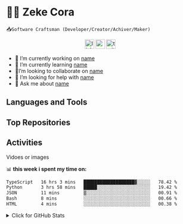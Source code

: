 <h1>🏄‍♂️ Zeke Cora</h1>

📥`Software Craftsman (Developer/Creator/Achiver/Maker)`

<!-- ---------SOCIALS---------- -->
<div align="center">
    <img src="https://img.shields.io/static/v1?message=LinkedIn&logo=linkedin&label=&color=0077B5&logoColor=white&labelColor=&style=for-the-badge" height="25" alt="linkedin logo"  />
    <img src="https://img.shields.io/static/v1?message=Youtube&logo=youtube&label=&color=FF0000&logoColor=white&labelColor=&style=for-the-badge" height="25" alt="youtube logo"  />
    <img src="https://img.shields.io/static/v1?message=Twitter&logo=twitter&label=&color=1DA1F2&logoColor=white&labelColor=&style=for-the-badge" height="25" alt="twitter logo"  />
</div>

<!-- ----------I'M---------- -->
<p>
    <ul>
        <li>🔭 I’m currently working on <a href="link">name</a></li>
        <li>🌱 I’m currently learning <a href="link">name</a></li>
        <li>👯I’m looking to collaborate on <a href="link">name</a></li>
        <li>🤔 I’m looking for help with <a href="link">name</a></li>
        <li>💬 Ask me about <a href="link">name</a></li>
    </ul>
</p>

<!-- ----------MAIN------------ -->
<h2 align="left">Languages and Tools</h2>
<h2 align="left">Top Repositories</h2>
<h2 align="left">Activities</h2>
    <p> Vidoes or images</p>

📊 **this week i spent my time on:**
<!--START_SECTION:waka-->

```txt
TypeScript   16 hrs 3 mins   ███████████████████▓░░░░░   78.42 %
Python       3 hrs 58 mins   █████░░░░░░░░░░░░░░░░░░░░   19.42 %
JSON         11 mins         ▒░░░░░░░░░░░░░░░░░░░░░░░░   00.91 %
Bash         8 mins          ░░░░░░░░░░░░░░░░░░░░░░░░░   00.66 %
HTML         4 mins          ░░░░░░░░░░░░░░░░░░░░░░░░░   00.38 %
```

<!--END_SECTION:waka-->


<details>
<summary>Click for GitHub Stats</summary>
<p align="center">
    <img alt = "GitHub Stats" src="https://github-readme-stats.vercel.app/api?username=alwinw&show_icons=true&hide=issues&icon_color=000000&hide_border=true&title_color=5391FE&text_color=555">
    <br>
    <img alt = "Top Language" src="https://github-readme-stats.vercel.app/api/top-langs/?username=alwinw&hide=html,&hide_border=true&title_color=5391FE&text_color=555"
</p>

<!-- ----------STATS----------- -->
<h2 align="left">My Stats</h2>

<p align="center">
   <img align="center" src="https://github-readme-streak-stats.herokuapp.com/?user=sackeyetrue&" alt="sackeyetrue" />
</p>

<!-- ---------CREDITS---------- -->
<h2 align="left">Credits</h2>

<p>
        - Massive credit goes to @Schweinepriester for the high quality images for each
        badge, labels, information for each badge, and the inspiration to make this
        repository 
        - Credit to @drknzz for the skin tone images, information about it
        too & inspiration
</p>


## 🏆 GitHub Trophies
<!-- ---------TROPHY------------- -->
<p align="center">
  <a href="https://github.com/ryo-ma/github-profile-trophy">
    <img
      src="https://github-profile-trophy.vercel.app/?username=sackeyetrue"
      alt="sackeyetrue"
    />
  </a>
</p>


## 🗂️ Highlight Projects

<a href="https://github.com/sackeyetrue/">
  <img align="center" src="https://github-readme-stats.vercel.app/api/pin/?username=sackeyetrue&repo=sackeyetrue&show_icons=true&line_height=27&title_color=6aa6f8&text_color=8a919a&icon_color=6aa6f8&bg_color=22272e" alt="Cora" />
</a>

<!-- ------------PROFILE--------------- -->
<p align="center>
    <h5>My Visual Studio <a href="link"> Profile</a></h5>
</p>
